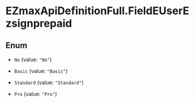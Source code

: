 # EZmaxApiDefinitionFull.FieldEUserEzsignprepaid

## Enum


* `No` (value: `"No"`)

* `Basic` (value: `"Basic"`)

* `Standard` (value: `"Standard"`)

* `Pro` (value: `"Pro"`)


